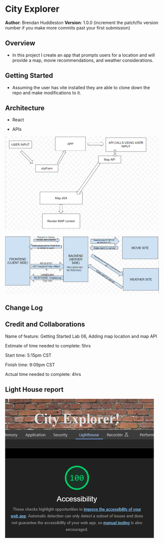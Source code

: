 # City Explorer

**Author**: Brendan Huddleston
**Version**: 1.0.0 (increment the patch/fix version number if you make more commits past your first submission)

## Overview
<!-- Provide a high level overview of what this application is and why you are building it, beyond the fact that it's an assignment for this class. (i.e. What's your problem domain?) -->
- In this project I create an app that prompts users for a location and will provide a map, movie recommendations, and weather considerations.


## Getting Started
<!-- What are the steps that a user must take in order to build this app on their own machine and get it running? -->
- Assuming the user has vite installed they are able to clone down the repo and make modifications to it.

## Architecture
<!-- Provide a detailed description of the application design. What technologies (languages, libraries, etc) you're using, and any other relevant design information. -->

- React

- APIs

![dataFlowLab06](./src/assets/images/dataFlow.png)

![dataFlowLab08](./src/assets/images/dataFlow2.png)

## Change Log
<!-- Use this area to document the iterative changes made to your application as each feature is successfully implemented. Use time stamps. Here's an example:

01-01-2001 4:59pm - Application now has a fully-functional express server, with a GET route for the location resource. -->

## Credit and Collaborations
<!-- Give credit (and a link) to other people or resources that helped you build this application. -->

Name of feature: Getting Started Lab 06, Adding map location and map API

Estimate of time needed to complete: 5hrs

Start time: 5:15pm CST

Finish time: 9:09pm CST

Actual time needed to complete: 4hrs

## Light House report

![lighthouse](./src/assets/images/Screenshot%202023-12-04%20211727.png)